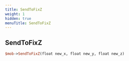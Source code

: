 ```yaml
---
title: SendToFixZ
weight: 1
hidden: true
menuTitle: SendToFixZ
---
```

## SendToFixZ
```perl
$mob->SendToFixZ(float new_x, float new_y, float new_z)
```